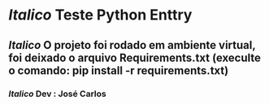 # *Italico* Teste Python Enttry

## *Italico* O projeto foi rodado em ambiente virtual, foi deixado o arquivo Requirements.txt (execulte o comando: pip install -r requirements.txt) 

### *Italico* Dev : José Carlos